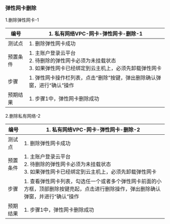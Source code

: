 ### 弹性网卡删除

1.删除弹性网卡-1

| 编号     | 1. 私有网络VPC-网卡-弹性网卡-删除-1                          |
| -------- | ------------------------------------------------------------ |
| 测试点   | 1. 删除弹性网卡成功                                          |
| 预置条件 | 1. 主账户登录云平台<br />2. 待删除的弹性网卡必须为未挂载状态<br/>3. 如果弹性网卡已经绑定到云主机上，必须先卸载弹性网卡 |
| 步骤     | 1. 弹性网卡操作栏列表，点击“删除”按键，弹出删除确认弹窗，进行“确认”操作 |
| 预期结果 | 1. 步骤1中，弹性网卡删除成功                                 |

2.删除私有网络-2

| 编号     | 1. 私有网络VPC-网卡-弹性网卡-删除-2                          |
| -------- | ------------------------------------------------------------ |
| 测试点   | 1. 删除弹性网卡成功                                          |
| 预置条件 | 1. 主账户登录云平台<br />2. 待删除的弹性网卡必须为未挂载状态<br/>3. 如果弹性网卡已经绑定到云主机上，必须先卸载弹性网卡 |
| 步骤     | 1. 查看弹性网卡列表，勾选任一个或者多个弹性网卡前面的小方框，顶部删除按键亮起，点击进行删除操作，弹出删除确认弹窗，并进行“确认”操作 |
| 预期结果 | 1. 步骤1中，弹性网卡删除成功                                 |